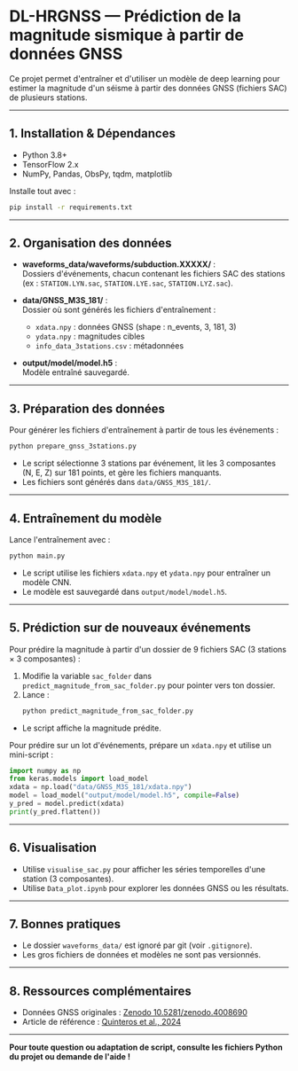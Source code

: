 # DL-HRGNSS — Prédiction de la magnitude sismique à partir de données GNSS

Ce projet permet d'entraîner et d'utiliser un modèle de deep learning pour estimer la magnitude d'un séisme à partir des données GNSS (fichiers SAC) de plusieurs stations.

---

## 1. Installation & Dépendances

- Python 3.8+
- TensorFlow 2.x
- NumPy, Pandas, ObsPy, tqdm, matplotlib

Installe tout avec :

```bash
pip install -r requirements.txt
```

---

## 2. Organisation des données

- **waveforms_data/waveforms/subduction.XXXXX/** :  
  Dossiers d'événements, chacun contenant les fichiers SAC des stations (ex : `STATION.LYN.sac`, `STATION.LYE.sac`, `STATION.LYZ.sac`).

- **data/GNSS_M3S_181/** :  
  Dossier où sont générés les fichiers d'entraînement :

  - `xdata.npy` : données GNSS (shape : n_events, 3, 181, 3)
  - `ydata.npy` : magnitudes cibles
  - `info_data_3stations.csv` : métadonnées

- **output/model/model.h5** :  
  Modèle entraîné sauvegardé.

---

## 3. Préparation des données

Pour générer les fichiers d'entraînement à partir de tous les événements :

```bash
python prepare_gnss_3stations.py
```

- Le script sélectionne 3 stations par événement, lit les 3 composantes (N, E, Z) sur 181 points, et gère les fichiers manquants.
- Les fichiers sont générés dans `data/GNSS_M3S_181/`.

---

## 4. Entraînement du modèle

Lance l'entraînement avec :

```bash
python main.py
```

- Le script utilise les fichiers `xdata.npy` et `ydata.npy` pour entraîner un modèle CNN.
- Le modèle est sauvegardé dans `output/model/model.h5`.

---

## 5. Prédiction sur de nouveaux événements

Pour prédire la magnitude à partir d'un dossier de 9 fichiers SAC (3 stations × 3 composantes) :

1. Modifie la variable `sac_folder` dans `predict_magnitude_from_sac_folder.py` pour pointer vers ton dossier.
2. Lance :
   ```bash
   python predict_magnitude_from_sac_folder.py
   ```

- Le script affiche la magnitude prédite.

Pour prédire sur un lot d'événements, prépare un `xdata.npy` et utilise un mini-script :

```python
import numpy as np
from keras.models import load_model
xdata = np.load("data/GNSS_M3S_181/xdata.npy")
model = load_model("output/model/model.h5", compile=False)
y_pred = model.predict(xdata)
print(y_pred.flatten())
```

---

## 6. Visualisation

- Utilise `visualise_sac.py` pour afficher les séries temporelles d'une station (3 composantes).
- Utilise `Data_plot.ipynb` pour explorer les données GNSS ou les résultats.

---

## 7. Bonnes pratiques

- Le dossier `waveforms_data/` est ignoré par git (voir `.gitignore`).
- Les gros fichiers de données et modèles ne sont pas versionnés.

---

## 8. Ressources complémentaires

- Données GNSS originales : [Zenodo 10.5281/zenodo.4008690](https://doi.org/10.5281/zenodo.4008690)
- Article de référence : [Quinteros et al., 2024](https://doi.org/10.1016/j.jsames.2024.104815)

---

**Pour toute question ou adaptation de script, consulte les fichiers Python du projet ou demande de l'aide !**
